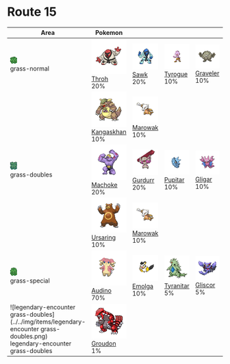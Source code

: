 # Route 15

| Area                                                                                                                                   | Pokemon                                                                           | &nbsp;                                                                      | &nbsp;                                                                         | &nbsp;                                                                        | &nbsp;                                                                            | &nbsp;                                                                           |
| -------------------------------------------------------------------------------------------------------------------------------------- | --------------------------------------------------------------------------------- | --------------------------------------------------------------------------- | ------------------------------------------------------------------------------ | ----------------------------------------------------------------------------- | --------------------------------------------------------------------------------- | -------------------------------------------------------------------------------- |
| ![grass-normal](../../img/items/grass-normal.png)<br/>grass-normal<br/>                                                                | ![throh](../../img/pokemon/538.png) <br/>[Throh](/pokemon/538) <br/>20%           | ![sawk](../../img/pokemon/539.png) <br/>[Sawk](/pokemon/539) <br/>20%       | ![tyrogue](../../img/pokemon/236.png) <br/>[Tyrogue](/pokemon/236) <br/>10%    | ![graveler](../../img/pokemon/075.png) <br/>[Graveler](/pokemon/075) <br/>10% | ![gabite](../../img/pokemon/444.png) <br/>[Gabite](/pokemon/444) <br/>10%         | ![pupitar](../../img/pokemon/247.png) <br/>[Pupitar](/pokemon/247) <br/>10%      |
|                                                                                                                                        | ![kangaskhan](../../img/pokemon/115.png) <br/>[Kangaskhan](/pokemon/115) <br/>10% | ![marowak](../../img/pokemon/105.png) <br/>[Marowak](/pokemon/105) <br/>10% |
| ![grass-doubles](../../img/items/grass-doubles.png)<br/>grass-doubles<br/>                                                             | ![machoke](../../img/pokemon/067.png) <br/>[Machoke](/pokemon/067) <br/>20%       | ![gurdurr](../../img/pokemon/533.png) <br/>[Gurdurr](/pokemon/533) <br/>20% | ![pupitar](../../img/pokemon/247.png) <br/>[Pupitar](/pokemon/247) <br/>10%    | ![gligar](../../img/pokemon/207.png) <br/>[Gligar](/pokemon/207) <br/>10%     | ![kangaskhan](../../img/pokemon/115.png) <br/>[Kangaskhan](/pokemon/115) <br/>10% | ![donphan](../../img/pokemon/232.png) <br/>[Donphan](/pokemon/232) <br/>10%      |
|                                                                                                                                        | ![ursaring](../../img/pokemon/217.png) <br/>[Ursaring](/pokemon/217) <br/>10%     | ![marowak](../../img/pokemon/105.png) <br/>[Marowak](/pokemon/105) <br/>10% |
| ![grass-special](../../img/items/grass-special.png)<br/>grass-special<br/>                                                             | ![audino](../../img/pokemon/531.png) <br/>[Audino](/pokemon/531) <br/>70%         | ![emolga](../../img/pokemon/587.png) <br/>[Emolga](/pokemon/587) <br/>10%   | ![tyranitar](../../img/pokemon/248.png) <br/>[Tyranitar](/pokemon/248) <br/>5% | ![gliscor](../../img/pokemon/472.png) <br/>[Gliscor](/pokemon/472) <br/>5%    | ![machamp](../../img/pokemon/068.png) <br/>[Machamp](/pokemon/068) <br/>5%        | ![conkeldurr](../../img/pokemon/534.png) <br/>[Conkeldurr](/pokemon/534) <br/>5% |
| ![legendary-encounter grass-doubles](../../img/items/legendary-encounter grass-doubles.png)<br/>legendary-encounter grass-doubles<br/> | ![groudon](../../img/pokemon/383.png) <br/>[Groudon](/pokemon/383) <br/>1%        |